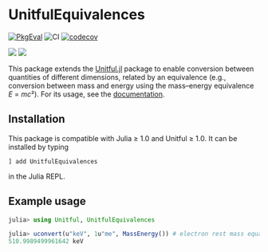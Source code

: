 # UnitfulEquivalences

[![PkgEval](https://juliaci.github.io/NanosoldierReports/pkgeval_badges/U/UnitfulEquivalences.svg)](https://juliaci.github.io/NanosoldierReports/pkgeval_badges/report.html)
![CI](https://github.com/sostock/UnitfulEquivalences.jl/workflows/CI/badge.svg)
[![codecov](https://codecov.io/gh/sostock/UnitfulEquivalences.jl/branch/main/graph/badge.svg)](https://codecov.io/gh/sostock/UnitfulEquivalences.jl)

[![](https://img.shields.io/badge/docs-stable-blue.svg)](https://sostock.github.io/UnitfulEquivalences.jl/stable)
[![](https://img.shields.io/badge/docs-dev-blue.svg)](https://sostock.github.io/UnitfulEquivalences.jl/dev)

This package extends the [Unitful.jl](https://github.com/PainterQubits/Unitful.jl) package to enable conversion between quantities of different dimensions, related by an equivalence (e.g., conversion between mass and energy using the mass–energy equivalence *E* = *mc*²).
For its usage, see the [documentation](https://sostock.github.io/UnitfulEquivalences.jl/stable).

## Installation

This package is compatible with Julia ≥ 1.0 and Unitful ≥ 1.0. It can be installed by typing
```
] add UnitfulEquivalences
```
in the Julia REPL.

## Example usage

```julia
julia> using Unitful, UnitfulEquivalences

julia> uconvert(u"keV", 1u"me", MassEnergy()) # electron rest mass equals ≈511 keV
510.9989499961642 keV
```
